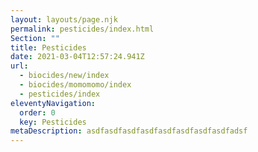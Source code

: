 ```yaml
---
layout: layouts/page.njk
permalink: pesticides/index.html
Section: ""
title: Pesticides
date: 2021-03-04T12:57:24.941Z
url:
  - biocides/new/index
  - biocides/momomomo/index
  - pesticides/index
eleventyNavigation:
  order: 0
  key: Pesticides
metaDescription: asdfasdfasdfasdfasdfasdfasdfasdfadsf
---
```

